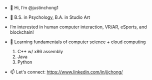 - 👋 Hi, I’m @justinchong1
- 👀 B.S. in Psychology, B.A. in Studio Art
- I’m interested in human computer interaction, VR/AR, eSports, and blockchain!
- 🌱 Learning fundamentals of computer science + cloud computing
  1. C++ w/ x86 assembly
  2. Java
  3. Python

- 📫 Let's connect: https://www.linkedin.com/in/jjchong/

<!---
justinchong1/justinchong1 is a ✨ special ✨ repository because its `README.md` (this file) appears on your GitHub profile.
You can click the Preview link to take a look at your changes.
--->

